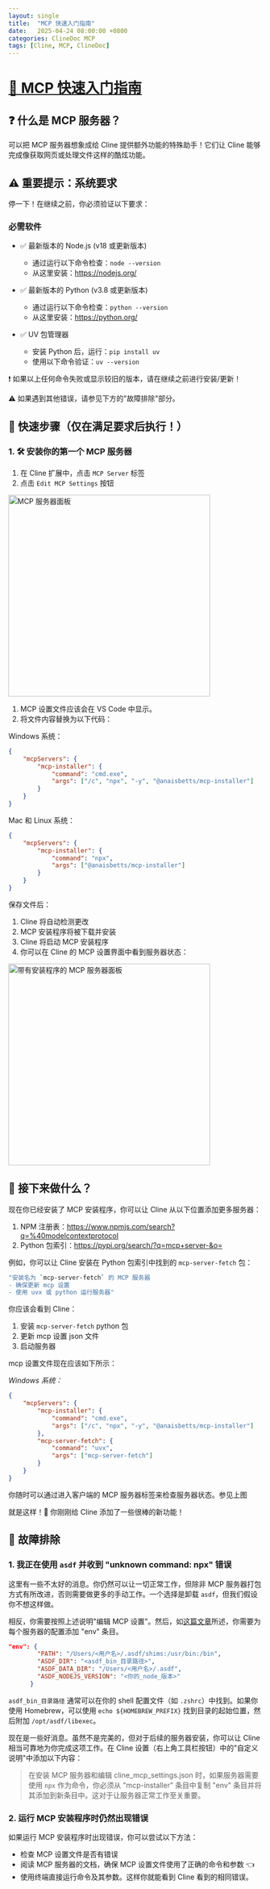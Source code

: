 ```yaml
---
layout: single
title:  "MCP 快速入门指南"
date:   2025-04-24 08:00:00 +0800
categories: ClineDoc MCP
tags: [Cline, MCP, ClineDoc]
---
```


# [🚀 MCP 快速入门指南](https://github.com/cline/cline/blob/main/docs/mcp/mcp-quickstart.md)

## ❓ 什么是 MCP 服务器？

可以把 MCP 服务器想象成给 Cline 提供额外功能的特殊助手！它们让 Cline 能够完成像获取网页或处理文件这样的酷炫功能。

## ⚠️ 重要提示：系统要求

停一下！在继续之前，你必须验证以下要求：

### 必需软件

-   ✅ 最新版本的 Node.js (v18 或更新版本)

    -   通过运行以下命令检查：`node --version`
    -   从这里安装：<https://nodejs.org/>

-   ✅ 最新版本的 Python (v3.8 或更新版本)

    -   通过运行以下命令检查：`python --version`
    -   从这里安装：<https://python.org/>

-   ✅ UV 包管理器
    -   安装 Python 后，运行：`pip install uv`
    -   使用以下命令验证：`uv --version`

❗ 如果以上任何命令失败或显示较旧的版本，请在继续之前进行安装/更新！

⚠️ 如果遇到其他错误，请参见下方的"故障排除"部分。

## 🎯 快速步骤（仅在满足要求后执行！）

### 1. 🛠️ 安装你的第一个 MCP 服务器

1. 在 Cline 扩展中，点击 `MCP Server` 标签
1. 点击 `Edit MCP Settings` 按钮

 <img src="https://github.com/user-attachments/assets/abf908b1-be98-4894-8dc7-ef3d27943a47" alt="MCP 服务器面板" width="400" />

1. MCP 设置文件应该会在 VS Code 中显示。
1. 将文件内容替换为以下代码：

Windows 系统：

```json
{
    "mcpServers": {
        "mcp-installer": {
            "command": "cmd.exe",
            "args": ["/c", "npx", "-y", "@anaisbetts/mcp-installer"]
        }
    }
}
```

Mac 和 Linux 系统：

```json
{
    "mcpServers": {
        "mcp-installer": {
            "command": "npx",
            "args": ["@anaisbetts/mcp-installer"]
        }
    }
}
```

保存文件后：

1. Cline 将自动检测更改
2. MCP 安装程序将被下载并安装
3. Cline 将启动 MCP 安装程序
4. 你可以在 Cline 的 MCP 设置界面中看到服务器状态：

<img src="https://github.com/user-attachments/assets/2abbb3de-e902-4ec2-a5e5-9418ed34684e" alt="带有安装程序的 MCP 服务器面板" width="400" />

## 🤔 接下来做什么？

现在你已经安装了 MCP 安装程序，你可以让 Cline 从以下位置添加更多服务器：

1. NPM 注册表：<https://www.npmjs.com/search?q=%40modelcontextprotocol>
2. Python 包索引：<https://pypi.org/search/?q=mcp+server-&o=>

例如，你可以让 Cline 安装在 Python 包索引中找到的 `mcp-server-fetch` 包：

```bash
"安装名为 `mcp-server-fetch` 的 MCP 服务器
- 确保更新 mcp 设置
- 使用 uvx 或 python 运行服务器"
```

你应该会看到 Cline：

1. 安装 `mcp-server-fetch` python 包
1. 更新 mcp 设置 json 文件
1. 启动服务器

mcp 设置文件现在应该如下所示：

_Windows 系统：_

```json
{
    "mcpServers": {
        "mcp-installer": {
            "command": "cmd.exe",
            "args": ["/c", "npx", "-y", "@anaisbetts/mcp-installer"]
        },
        "mcp-server-fetch": {
            "command": "uvx",
            "args": ["mcp-server-fetch"]
        }
    }
}
```

你随时可以通过进入客户端的 MCP 服务器标签来检查服务器状态。参见上图

就是这样！🎉 你刚刚给 Cline 添加了一些很棒的新功能！

## 📝 故障排除

### 1. 我正在使用 `asdf` 并收到 "unknown command: npx" 错误

这里有一些不太好的消息。你仍然可以让一切正常工作，但除非 MCP 服务器打包方式有所改进，否则需要做更多的手动工作。一个选择是卸载 `asdf`，但我们假设你不想这样做。

相反，你需要按照上述说明"编辑 MCP 设置"。然后，如[这篇文章](https://dev.to/cojiroooo/mcp-using-node-on-asdf-382n)所述，你需要为每个服务器的配置添加 "env" 条目。

```json
"env": {
        "PATH": "/Users/<用户名>/.asdf/shims:/usr/bin:/bin",
        "ASDF_DIR": "<asdf_bin_目录路径>",
        "ASDF_DATA_DIR": "/Users/<用户名>/.asdf",
        "ASDF_NODEJS_VERSION": "<你的_node_版本>"
      }
```

`asdf_bin_目录路径` 通常可以在你的 shell 配置文件（如 `.zshrc`）中找到。如果你使用 Homebrew，可以使用 `echo ${HOMEBREW_PREFIX}` 找到目录的起始位置，然后附加 `/opt/asdf/libexec`。

现在是一些好消息。虽然不是完美的，但对于后续的服务器安装，你可以让 Cline 相当可靠地为你完成这项工作。在 Cline 设置（右上角工具栏按钮）中的"自定义说明"中添加以下内容：

> 在安装 MCP 服务器和编辑 cline_mcp_settings.json 时，如果服务器需要使用 `npx` 作为命令，你必须从 "mcp-installer" 条目中复制 "env" 条目并将其添加到新条目中。这对于让服务器正常工作至关重要。

### 2. 运行 MCP 安装程序时仍然出现错误

如果运行 MCP 安装程序时出现错误，你可以尝试以下方法：

-   检查 MCP 设置文件是否有错误
-   阅读 MCP 服务器的文档，确保 MCP 设置文件使用了正确的命令和参数 👈
-   使用终端直接运行命令及其参数。这样你就能看到 Cline 看到的相同错误。